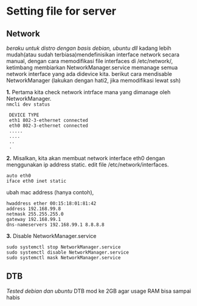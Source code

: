 

#  Setting file for server

## Network
*beraku untuk distro dengan basis debian, ubuntu dll*
kadang lebih mudah(atau sudah terbiasa)mendefinisikan interface network secara manual, dengan cara memodifikasi file interfaces di /etc/network/, ketimbang membiarkan NetworkManager.service memanage semua network interface yang ada didevice kita. berikut cara mendisable NetworkManager (lakukan dengan hati2, jika memodifikasi lewat ssh)

 **1.** Pertama kita check network intrface mana yang dimanage oleh NetworkManager.  
   `` nmcli dev status  ``
   ```
    DEVICE TYPE
    eth1 802-3-ethernet connected  
	eth0 802-3-ethernet connected
	.....
	....
	..
	.
```
 **2.** Misalkan, kita akan membuat network interface eth0 dengan menggunakan ip address static. edit file /etc/network/interfaces.
```
auto eth0
iface eth0 inet static
```
ubah mac address (hanya contoh),
 ```
hwaddress ether 00:15:18:01:81:42
address 192.168.99.8
netmask 255.255.255.0
gateway 192.168.99.1
dns-nameservers 192.168.99.1 8.8.8.8
```
 **3.** Disable NetworkManager.service
 ```
sudo systemctl stop NetworkManager.service  
sudo systemctl disable NetworkManager.service  
sudo systemctl mask NetworkManager.service
```

## DTB
*Tested debian dan ubuntu*
DTB mod ke 2GB agar usage RAM bisa sampai habis